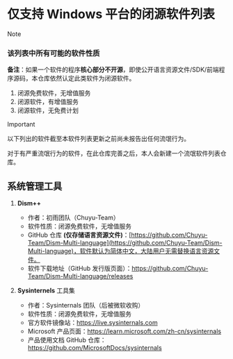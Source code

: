 # 仅支持 Windows 平台的闭源软件列表

> [!NOTE]
>
> ### 该列表中所有可能的软件性质
>
> **备注**：如果一个软件的程序**核心部分不开源**，即使公开语言资源文件/SDK/前端程序源码，本仓库依然认定此类软件为闭源软件。
>
> 1. 闭源免费软件，无增值服务
> 2. 闭源软件，有增值服务
> 3. 闭源软件，无免费计划

> [!IMPORTANT]
>
> 以下列出的软件截至本软件列表更新之前尚未报告出任何流氓行为。
>
> 对于有严重流氓行为的软件，在此仓库完善之后，本人会新建一个流氓软件列表仓库。

## 系统管理工具

1. **Dism++**
   
   - 作者：初雨团队（Chuyu-Team）
   - 软件性质：闭源免费软件，无增值服务
   - GitHub 仓库 **(仅存储语言资源文件)**：[https://github.com/Chuyu-Team/Dism-Multi-language](https://github.com/Chuyu-Team/Dism-Multi-language)，软件默认为简体中文，大陆用户无需替换语言资源文件。
   - 软件下载地址（GitHub 发行版页面）：https://github.com/Chuyu-Team/Dism-Multi-language/releases

2. **Sysinternels** 工具集

   - 作者：Sysinternals 团队（后被微软收购）
   - 软件性质：闭源免费软件，无增值服务
   - 官方软件镜像站：https://live.sysinternals.com
   - Microsoft 产品页面：https://learn.microsoft.com/zh-cn/sysinternals
   - 产品使用文档 GitHub 仓库：https://github.com/MicrosoftDocs/sysinternals
